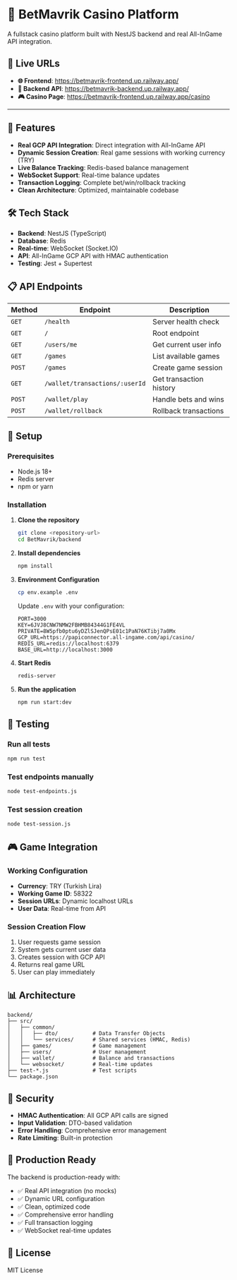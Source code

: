 # 🎰 BetMavrik Casino Platform

A fullstack casino platform built with NestJS backend and real All-InGame API integration.

## 🚀 Live URLs

- **🌐 Frontend**: https://betmavrik-frontend.up.railway.app/
- **🔧 Backend API**: https://betmavrik-backend.up.railway.app/
- **🎮 Casino Page**: https://betmavrik-frontend.up.railway.app/casino

---

## 🚀 Features

- **Real GCP API Integration**: Direct integration with All-InGame API
- **Dynamic Session Creation**: Real game sessions with working currency (TRY)
- **Live Balance Tracking**: Redis-based balance management
- **WebSocket Support**: Real-time balance updates
- **Transaction Logging**: Complete bet/win/rollback tracking
- **Clean Architecture**: Optimized, maintainable codebase

## 🛠️ Tech Stack

- **Backend**: NestJS (TypeScript)
- **Database**: Redis
- **Real-time**: WebSocket (Socket.IO)
- **API**: All-InGame GCP API with HMAC authentication
- **Testing**: Jest + Supertest

## 📋 API Endpoints

| Method | Endpoint | Description |
|--------|----------|-------------|
| `GET` | `/health` | Server health check |
| `GET` | `/` | Root endpoint |
| `GET` | `/users/me` | Get current user info |
| `GET` | `/games` | List available games |
| `POST` | `/games` | Create game session |
| `GET` | `/wallet/transactions/:userId` | Get transaction history |
| `POST` | `/wallet/play` | Handle bets and wins |
| `POST` | `/wallet/rollback` | Rollback transactions |

## 🔧 Setup

### Prerequisites

- Node.js 18+
- Redis server
- npm or yarn

### Installation

1. **Clone the repository**
   ```bash
   git clone <repository-url>
   cd BetMavrik/backend
   ```

2. **Install dependencies**
   ```bash
   npm install
   ```

3. **Environment Configuration**
   ```bash
   cp env.example .env
   ```
   
   Update `.env` with your configuration:
   ```env
   PORT=3000
   KEY=6JVJ8CNW7NMW2FBHMB84344G1FE4VL
   PRIVATE=8W5pfb0ptu6yDZlSJenQPsE01c1PaN76KTibj7a0Mx
   GCP_URL=https://papiconnector.all-ingame.com/api/casino/
   REDIS_URL=redis://localhost:6379
   BASE_URL=http://localhost:3000
   ```

4. **Start Redis**
   ```bash
   redis-server
   ```

5. **Run the application**
   ```bash
   npm run start:dev
   ```

## 🧪 Testing

### Run all tests
```bash
npm run test
```

### Test endpoints manually
```bash
node test-endpoints.js
```

### Test session creation
```bash
node test-session.js
```

## 🎮 Game Integration

### Working Configuration
- **Currency**: TRY (Turkish Lira)
- **Working Game ID**: 58322
- **Session URLs**: Dynamic localhost URLs
- **User Data**: Real-time from API

### Session Creation Flow
1. User requests game session
2. System gets current user data
3. Creates session with GCP API
4. Returns real game URL
5. User can play immediately

## 📊 Architecture

```
backend/
├── src/
│   ├── common/
│   │   ├── dto/           # Data Transfer Objects
│   │   └── services/      # Shared services (HMAC, Redis)
│   ├── games/             # Game management
│   ├── users/             # User management
│   ├── wallet/            # Balance and transactions
│   └── websocket/         # Real-time updates
├── test-*.js              # Test scripts
└── package.json
```

## 🔐 Security

- **HMAC Authentication**: All GCP API calls are signed
- **Input Validation**: DTO-based validation
- **Error Handling**: Comprehensive error management
- **Rate Limiting**: Built-in protection

## 🚀 Production Ready

The backend is production-ready with:
- ✅ Real API integration (no mocks)
- ✅ Dynamic URL configuration
- ✅ Clean, optimized code
- ✅ Comprehensive error handling
- ✅ Full transaction logging
- ✅ WebSocket real-time updates

## 📝 License

MIT License 